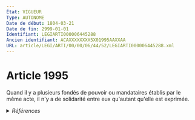 ```yaml
---
État: VIGUEUR
Type: AUTONOME
Date de début: 1804-03-21
Date de fin: 2999-01-01
Identifiant: LEGIARTI000006445288
Ancien identifiant: ACAXXXXXXXX5X01995AAXXAA
URL: article/LEGI/ARTI/00/00/06/44/52/LEGIARTI000006445288.xml
---
```


<h1>Article 1995</h1>

Quand il y a plusieurs fondés de pouvoir ou mandataires établis par le même
acte, il n'y a de solidarité entre eux qu'autant qu'elle est exprimée.


<details>
  <summary><em>Références</em></summary>

  <h2>Références faites par l'article</h2>
  
  <ul>
    <li>
      CODIFICATION source Loi 1804-03-10
    </li>
    <li>
      CREATION source Loi 1804-03-10 promulguée le 20 mars 1804
    </li>
  </ul>
</details>
